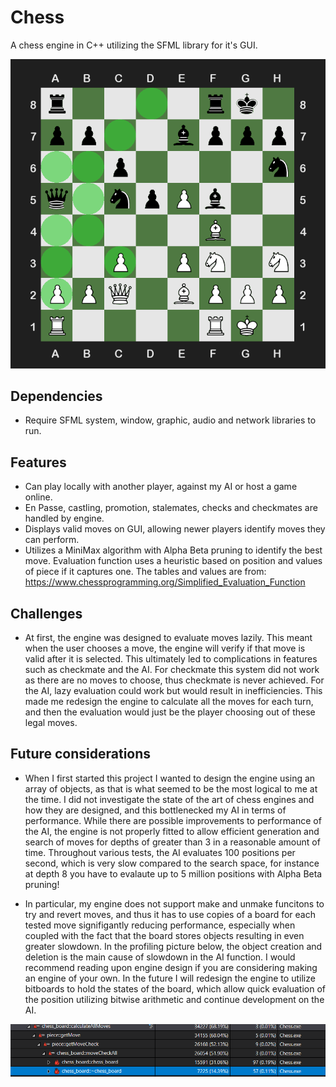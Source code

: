 # Chess
A chess engine in C++ utilizing the SFML library for it's GUI.

![Demo](./demo2.png)

## Dependencies
- Require SFML system, window, graphic, audio and network libraries to run.

## Features
- Can play locally with another player, against my AI or host a game online.
- En Passe, castling, promotion, stalemates, checks and checkmates are handled by engine.
- Displays valid moves on GUI, allowing newer players identify moves they can perform.
- Utilizes a MiniMax algorithm with Alpha Beta pruning to identify the best move. Evaluation function uses a heuristic based on position and values of piece if it captures one. The tables and values are from: https://www.chessprogramming.org/Simplified_Evaluation_Function

## Challenges
- At first, the engine was designed to evaluate moves lazily. This meant when the user chooses a move, the engine will verify if that move is valid after it is selected. This ultimately led to complications in features such as checkmate and the AI. For checkmate this system did not work as there are no moves to choose, thus checkmate is never achieved. For the AI, lazy evaluation could work but would result in inefficiencies. This made me redesign the engine to calculate all the moves for each turn, and then the evaluation would just be the player choosing out of these legal moves.

## Future considerations
- When I first started this project I wanted to design the engine using an array of objects, as that is what seemed to be the most logical to me at the time. I did not investigate the state of the art of chess engines and how they are designed, and this bottlenecked my AI in terms of performance. While there are possible improvements to performance of the AI, the engine is not properly fitted to allow efficient generation and search of moves for depths of greater than 3 in a reasonable amount of time. Throughout various tests, the AI evaluates 100 positions per second, which is very slow compared to the search space, for instance at depth 8 you have to evalaute up to 5 million positions with Alpha Beta pruning!

- In particular, my engine does not support make and unmake funcitons to try and revert moves, and thus it has to use copies of a board for each tested move signifigantly reducing performance, especially when coupled with the fact that the board stores objects resulting in even greater slowdown. In the profiling picture below, the object creation and deletion is the main cause of slowdown in the AI function. I would recommend reading upon engine design if you are considering making an engine of your own. In the future I will redesign the engine to utilize bitboards to hold the states of the board, which allow quick evaluation of the position utilizing bitwise arithmetic and continue development on the AI.

![AI is bottlenecked by engine](./bottleneck.PNG)
